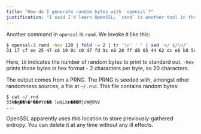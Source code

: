 ```yaml
---
title: "How do I generate random bytes with `openssl`?"
justification: "I said I'd learn OpenSSL; `rand` is another tool in the toolbox"
---
```


Another command in `openssl` is `rand`. We invoke it like this:

```bash
$ openssl-3 rand -hex 120 | fold -w 2 | tr '\n' ' ' | sed 's/ $/\n/'
31 17 cf ee 25 47 c6 19 0c c0 d7 fd 9c e8 28 ff d8 05 44 62 dc e6 b8 5e 54 52 ad 26 7f 5e 9c 9d 63 73 b2 c7 d4 9c 94 6b 1f 7f 49 73 91 85 1f c4 05 58 f5 c9 e5 5d 98 9c 56 67 fb bf 71 cd 4a f9 9e 23 7d 82 a5 3e 1e 4a 80 33 12 9a f0 fc 0d 6a d5 14 88 14 73 1d 69 91 c8 48 f2 db d8 3d 68 5e fc f9 fa b9 b8 29 7f a9 c7 d5 e6 e9 63 42 b1 9f c8 1e 6a 22 0b 86 d7 7f
```

Here, `10` indicates the number of random bytes to print to standard out. `-hex` prints those bytes in hex format - 2 characters per byte, so 20 characters.

The output comes from a PRNG. The PRNG is seeded with, amongst other randomness sources, a file at `~/.rnd`. This file contains random bytes:

```
$ cat ~/.rnd
33k�ɱ��%�*��#Yn�� ]w$Lkn���M|cW@9%V
...
```

OpenSSL apparently uses this location to store previously-gathered entropy. You can delete it at any time without any ill effects.
